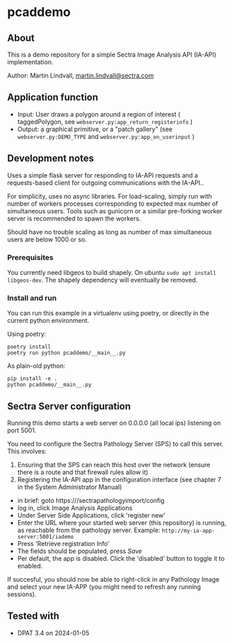 pcaddemo
========

## About
This is a demo repository for a simple Sectra Image Analysis API (IA-API) implementation.

Author: Martin Lindvall, martin.lindvall@sectra.com

## Application function

- Input: User draws a polygon around a region of interest ( taggedPolygon, see `webserver.py:app_return_registerinfo` )
- Output: a graphical primitive, or a "patch gallery" (see `webserver.py:DEMO_TYPE` and `webserver.py:app_on_userinput` )

## Development notes
Uses a simple flask server for responding to IA-API requests and a requests-based client for outgoing communications with the IA-API..

For simplicity, uses no async libraries. For load-scaling, simply run with number of workers processes corresponding to expected max number of simultaneous users. Tools such as gunicorn or a similar pre-forking worker server is recommended to spawn the workers.

Should have no trouble scaling as long as number of max simultaneous users are below 1000 or so.

### Prerequisites

You currently need libgeos to build shapely. On ubuntu `sudo apt install libgeos-dev`.
The shapely dependency will eventually be removed.

### Install and run

You can run this example in a virtualenv using poetry, or directly in the current python environment.

Using poetry:
```
poetry install
poetry run python pcaddemo/__main__.py
```

As plain-old python:

```
pip install -e .
python pcaddemo/__main__.py
```

## Sectra Server configuration

Running this demo starts a web server on 0.0.0.0 (all local ips) listening on port 5001.

You need to configure the Sectra Pathology Server (SPS) to call this server. This involves:

1. Ensuring that the SPS can reach this host over the network (ensure there is a route and that firewall rules allow it)
2. Registering the IA-API app in the configuration interface (see chapter 7 in the System Administrator Manual)
  - in brief: goto https://<pathologyserver>/sectrapathologyimport/config
  - log in, click Image Analysis Applications
  - Under Server Side Applications, click 'register new'
  - Enter the URL where your started web server (this repository) is running, as reachable from the pathology server. Example: `http://my-ia-app-server:5001/iademo`
  - Press 'Retrieve registration Info'
  - The fields should be populated, press *Save*
  - Per default, the app is disabled. Click the 'disabled' button to toggle it to enabled.

If succesful, you should now be able to right-click in any Pathology Image and select your new IA-APP (you might need to refresh any running sessions).


## Tested with

- DPAT 3.4 on 2024-01-05
